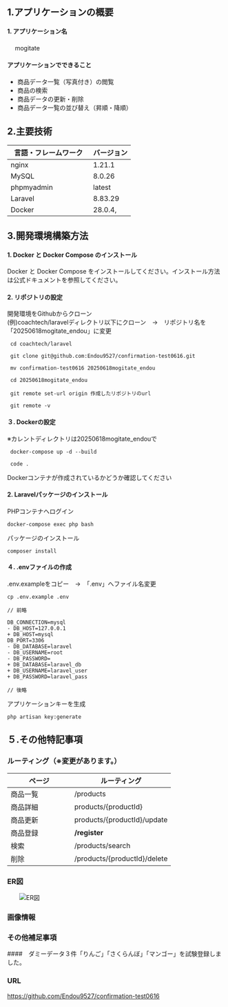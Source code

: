## 1.アプリケーションの概要

#### 1. アプリケーション名

　 mogitate

#### アプリケーションでできること

- 商品データ一覧（写真付き）の閲覧
- 商品の検索
- 商品データの更新・削除
- 商品データ一覧の並び替え（昇順・降順）



## 2.主要技術

| 言語・フレームワーク　 | バージョン |
| -------------------- | ---------- |
| nginx                | 1.21.1     |
| MySQL                | 8.0.26     |
| phpmyadmin           | latest     |
| Laravel              | 8.83.29    |
| Docker               | 28.0.4,    |



## 3.開発環境構築方法

#### 1. Docker と Docker Compose のインストール

Docker と Docker Compose をインストールしてください。インストール方法は公式ドキュメントを参照してください。


#### 2. リポジトリの設定

開発環境をGithubからクローン<br />
(例)coachtech/laravelディレクトリ以下にクローン　→　リポジトリ名を「20250618mogitate_endou」に変更
```
 cd coachtech/laravel
```
```
 git clone git@github.com:Endou9527/confirmation-test0616.git
```
```
 mv confirmation-test0616 20250618mogitate_endou
```


```
 cd 20250618mogitate_endou
```
```
 git remote set-url origin 作成したリポジトリのurl
```
```
 git remote -v
```


#### ３. Dockerの設定

※カレントディレクトリは20250618mogitate_endouで
```
 docker-compose up -d --build
```
```
 code .
```
Dockerコンテナが作成されているかどうか確認してください


#### 2. Laravelパッケージのインストール

PHPコンテナへログイン

```
docker-compose exec php bash
```

パッケージのインストール

```
composer install
```


#### ４. .envファイルの作成

.env.exampleをコピー　→　「.env」へファイル名変更
```
cp .env.example .env
```


```
// 前略

DB_CONNECTION=mysql
- DB_HOST=127.0.0.1
+ DB_HOST=mysql
DB_PORT=3306
- DB_DATABASE=laravel
- DB_USERNAME=root
- DB_PASSWORD=
+ DB_DATABASE=laravel_db
+ DB_USERNAME=laravel_user
+ DB_PASSWORD=laravel_pass

// 後略

```


アプリケーションキーを生成

```
php artisan key:generate
```


## ５.その他特記事項

### ルーティング（※変更があります。）

  | ページ　   　　　　| ルーティング        　 |
  | ------------- | ----------------------------|
  | 商品一覧        | /products                   |
  | 商品詳細       | products/{productId}        |
  | 商品更新　　    | products/{productId}/update |
  | 商品登録       | __/register__　　　　　           |
  | 検索　　        | /products/search             |
  | 削除  　　      | /products/{productId}/delete |

  

### ER図
　　![ER図](ER図.jpg)





### 画像情報


### その他補足事項
  ####　ダミーデータ３件「りんご」「さくらんぼ」「マンゴー」を試験登録しました。

### URL
https://github.com/Endou9527/confirmation-test0616

